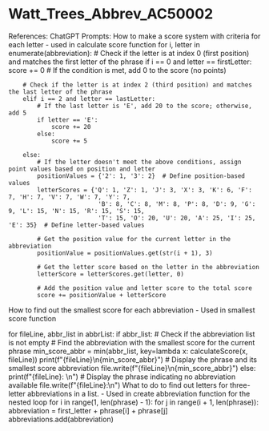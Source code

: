 # Watt_Trees_Abbrev_AC50002
References:
ChatGPT
Prompts:
How to make a score system with criteria for each letter - used in calculate score function
for i, letter in enumerate(abbreviation):
        # Check if the letter is at index 0 (first position) and matches the first letter of the phrase
        if i == 0 and letter == firstLetter:
            score += 0  # If the condition is met, add 0 to the score (no points)

        # Check if the letter is at index 2 (third position) and matches the last letter of the phrase
        elif i == 2 and letter == lastLetter:
            # If the last letter is 'E', add 20 to the score; otherwise, add 5
            if letter == 'E':
                score += 20
            else:
                score += 5

        else:
            # If the letter doesn't meet the above conditions, assign point values based on position and letter
            positionValues = {'2': 1, '3': 2}  # Define position-based values
            letterScores = {'Q': 1, 'Z': 1, 'J': 3, 'X': 3, 'K': 6, 'F': 7, 'H': 7, 'V': 7, 'W': 7, 'Y': 7,
                             'B': 8, 'C': 8, 'M': 8, 'P': 8, 'D': 9, 'G': 9, 'L': 15, 'N': 15, 'R': 15, 'S': 15,
                             'T': 15, 'O': 20, 'U': 20, 'A': 25, 'I': 25, 'E': 35}  # Define letter-based values

            # Get the position value for the current letter in the abbreviation
            positionValue = positionValues.get(str(i + 1), 3)

            # Get the letter score based on the letter in the abbreviation
            letterScore = letterScores.get(letter, 0)

            # Add the position value and letter score to the total score
            score += positionValue + letterScore
How to find out the smallest score for each abbreviation - Used in smallest score function

for fileLine, abbr_list in abbrList:
            if abbr_list: # Check if the abbreviation list is not empty
            # Find the abbreviation with the smallest score for the current phrase
                min_score_abbr = min(abbr_list, key=lambda x: calculateScore(x, fileLine))
                print(f"{fileLine}\n{min_score_abbr}")  # Display the phrase and its smallest score abbreviation
                file.write(f"{fileLine}\n{min_score_abbr}")
            else:
                print(f"{fileLine}: \n")  # Display the phrase indicating no abbreviation available
                file.write(f"{fileLine}:\n")
What to do to find out letters for three-letter abbreviations in a list. - Used in create abbreviation function for the nested loop
for i in range(1, len(phrase) - 1):
            for j in range(i + 1, len(phrase)):
                abbreviation = first_letter + phrase[i] + phrase[j]
                abbreviations.add(abbreviation)

